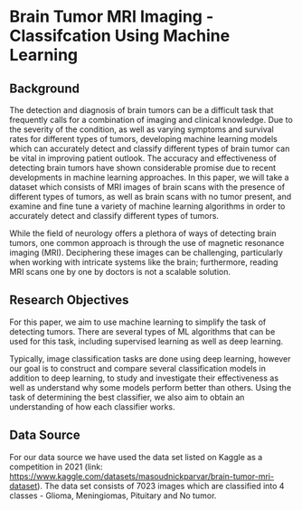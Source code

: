 # Brain Tumor MRI Imaging - Classifcation Using Machine Learning
## Background
The detection and diagnosis of brain tumors can be a difficult task that frequently calls for a combination of imaging and clinical knowledge. Due to the severity of the condition, as well as varying symptoms and survival rates for different types of tumors, developing machine learning models which can accurately detect and classify different types of brain tumor can be vital in improving patient outlook. The accuracy and effectiveness of detecting brain tumors have shown considerable promise due to recent developments in machine learning approaches. In this paper, we will take a dataset which consists of MRI images of brain scans with the presence of different types of tumors, as well as brain scans with no tumor present, and examine and fine tune a variety of machine learning algorithms in order to accurately detect and classify different types of tumors.

While the field of neurology offers a plethora of ways of detecting brain tumors, one common approach is through the use of magnetic resonance imaging (MRI). Deciphering these images can be challenging, particularly when working with intricate systems like the brain; furthermore, reading MRI scans one by one by doctors is not a scalable solution.

## Research Objectives
For this paper, we aim to use machine learning to simplify the task of detecting tumors. There are several types of ML algorithms that can be used for this task, including supervised learning as well as deep learning.

Typically, image classification tasks are done using deep learning, however our goal is to construct and compare several classification models in addition to deep learning, to study and investigate their effectiveness as well as understand why some models perform better than others. Using the task of determining the best classifier, we also aim to obtain an understanding of how each classifier works.

## Data Source
For our data source we have used the data set listed on Kaggle as a competition in 2021 (link: https://www.kaggle.com/datasets/masoudnickparvar/brain-tumor-mri-dataset). The data set consists of 7023 images which are classified into 4 classes - Glioma, Meningiomas, Pituitary and No tumor.
